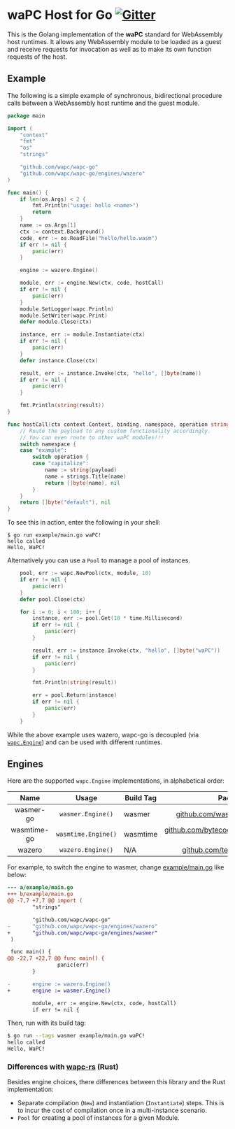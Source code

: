 # waPC Host for Go [![Gitter](https://badges.gitter.im/wapc/community.svg)](https://gitter.im/wapc/community)

This is the Golang implementation of the **waPC** standard for WebAssembly host runtimes. It allows any WebAssembly module to be loaded as a guest and receive requests for invocation as well as to make its own function requests of the host.

## Example

The following is a simple example of synchronous, bidirectional procedure calls between a WebAssembly host runtime and the guest module.

```go
package main

import (
	"context"
	"fmt"
	"os"
	"strings"

	"github.com/wapc/wapc-go"
	"github.com/wapc/wapc-go/engines/wazero"
)

func main() {
	if len(os.Args) < 2 {
		fmt.Println("usage: hello <name>")
		return
	}
	name := os.Args[1]
	ctx := context.Background()
	code, err := os.ReadFile("hello/hello.wasm")
	if err != nil {
		panic(err)
	}

	engine := wazero.Engine()

	module, err := engine.New(ctx, code, hostCall)
	if err != nil {
		panic(err)
	}
	module.SetLogger(wapc.Println)
	module.SetWriter(wapc.Print)
	defer module.Close(ctx)

	instance, err := module.Instantiate(ctx)
	if err != nil {
		panic(err)
	}
	defer instance.Close(ctx)

	result, err := instance.Invoke(ctx, "hello", []byte(name))
	if err != nil {
		panic(err)
	}

	fmt.Println(string(result))
}

func hostCall(ctx context.Context, binding, namespace, operation string, payload []byte) ([]byte, error) {
	// Route the payload to any custom functionality accordingly.
	// You can even route to other waPC modules!!!
	switch namespace {
	case "example":
		switch operation {
		case "capitalize":
			name := string(payload)
			name = strings.Title(name)
			return []byte(name), nil
		}
	}
	return []byte("default"), nil
}
```

To see this in action, enter the following in your shell:

```
$ go run example/main.go waPC!
hello called
Hello, WaPC!
```

Alternatively you can use a `Pool` to manage a pool of instances.

```go
	pool, err := wapc.NewPool(ctx, module, 10)
	if err != nil {
		panic(err)
	}
	defer pool.Close(ctx)

	for i := 0; i < 100; i++ {
		instance, err := pool.Get(10 * time.Millisecond)
		if err != nil {
			panic(err)
		}

		result, err := instance.Invoke(ctx, "hello", []byte("waPC"))
		if err != nil {
			panic(err)
		}

		fmt.Println(string(result))

		err = pool.Return(instance)
		if err != nil {
			panic(err)
		}
	}
```

While the above example uses wazero, wapc-go is decoupled (via [`wapc.Engine`](#engines)) and can be used with different runtimes.

## Engines

Here are the supported `wapc.Engine` implementations, in alphabetical order:

|    Name     |        Usage        | Build Tag |                                                Package                                                |
|:-----------:|:-------------------:|-----------|:-----------------------------------------------------------------------------------------------------:|
|  wasmer-go  |  `wasmer.Engine()`  | wasmer    |           [github.com/wasmerio/wasmer-go](https://pkg.go.dev/github.com/wasmerio/wasmer-go)           |
| wasmtime-go | `wasmtime.Engine()` | wasmtime  | [github.com/bytecodealliance/wasmtime-go](https://pkg.go.dev/github.com/bytecodealliance/wasmtime-go) |
|   wazero    |  `wazero.Engine()`  | N/A       |                          [github.com/tetratelabs/wazero](https://wazero.io)                           |


For example, to switch the engine to wasmer, change [example/main.go](example/main.go) like below:
```diff
--- a/example/main.go
+++ b/example/main.go
@@ -7,7 +7,7 @@ import (
        "strings"

        "github.com/wapc/wapc-go"
-       "github.com/wapc/wapc-go/engines/wazero"
+       "github.com/wapc/wapc-go/engines/wasmer"
 )

 func main() {
@@ -22,7 +22,7 @@ func main() {
                panic(err)
        }

-       engine := wazero.Engine()
+       engine := wasmer.Engine()

        module, err := engine.New(ctx, code, hostCall)
        if err != nil {
```

Then, run with its build tag:
```bash
$ go run --tags wasmer example/main.go waPC!
hello called
Hello, WaPC!
```

### Differences with [wapc-rs](https://github.com/wapc/wapc-rs) (Rust)

Besides engine choices, there differences between this library and the Rust implementation:
* Separate compilation (`New`) and instantiation (`Instantiate`) steps. This is to incur the cost of compilation once in a multi-instance scenario.
* `Pool` for creating a pool of instances for a given Module.
